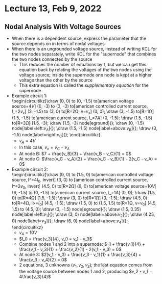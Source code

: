 # Lecture 13, Feb 9, 2022

## Nodal Analysis With Voltage Sources

* When there is a dependent source, express the parameter that the source depends on in terms of nodal voltages
* When there is an ungrounded voltage source, instead of writing KCL for the two nodes separately, write KCL for the "supernode" that combines the two nodes connected by the source
	* This reduces the number of equations by 1, but we can get this equation back by relating the voltages of the two nodes using the voltage source; inside the supernode one node is kept at a higher voltage than the other by the source
	* This extra equation is called the *supplementary equation* for the supernode
* Example circuit 1:\
  \begin{circuitikz}\draw (0, 0) to (0, -1.5) to[american voltage source=$4\si{V}$] (0, -3) to (3, -3) to[american controlled current source, l_=$2v_x$] (3, -1.5) to (3, 0) to[R=$2\si{\ohm}$, v=$v_x$] (0, 0); \draw (3, -1.5) to[R=$1\si{\ohm}$] (1.5, -1.5) to[american current source, l_=$7\si{A}$] (0, -1.5); \draw (1.5, -1.5) to[R=$3\si{\ohm}$] (1.5, -3); \draw (1.5, -3) node[eground]{}; \draw (0, -1.5) node[label=left:$v_A$]{}; \draw (1.5, -1.5) node[label=above:$v_B$]{}; \draw (3, -1.5) node[label=right:$v_C$]{}; \end{circuitikz}
  * $v_A = 4\si{V}$
  * In this case, $v_x = v_C - v_A$
  * At node B: $7 + \frac{v_B}{3} + \frac{v_B - v_C}{1} = 0$
  * At node C: $\frac{v_C - v_A}{2} + \frac{v_C - v_B}{1} - 2(v_C - v_A) = 0$
* Example circuit 2:\
  \begin{circuitikz}\draw (0, 0) to (1.5, 0) to[american controlled voltage source, l^=$4I_0$, invert] (3, 0) to [american controlled current source, l^=$2v_0$, invert] (4.5, 0) to[R=$2\si{\ohm}$] (6, 0) to[american voltage source=$10\si{V}$] (6, -1.5) to (0, -1.5) to[american current source, l_=$1\si{A}$] (0, 0); \draw (1.5, 0) to[R=$4\si{\ohm}$] (1.5, -1.5); \draw (3, 0) to[R=$1\si\ohm$] (3, -1.5); \draw (4.5, 0) to[R=$4\si{\ohm}$, i>=$I_0$] (4.5, -1.5); \draw (1.5, 0) to (1.5, 1.5) to[R=$1\si\ohm$, v=$v_0$] (4.5, 1.5) to (4.5, 0); \draw (3, -1.5) node[eground]{}; \draw (1.5, 0.35) node[label=left:$v_1$]{}; \draw (3, 0) node[label=above:$v_2$]{}; \draw (4.25, 0) node[label=$v_3$]{}; \draw (6, 0) node[label=above:$v_4$]{}; \end{circuitikz}
  * $v_4 = 10\si{V}$
  * $I_0 = \frac{v_3}{4}, v_0 = v_1 - v_3$
  * Combine nodes 1 and 2 into a supernode: $-1 + \frac{v_1}{4} + \frac{v_1 - v_3}{1} + \frac{v_2}{1} - 2(v_1 - v_3) = 0$
  * At node 3: $2(v_1 - v_3) + \frac{v_3 - v_1}{1} + \frac{v_3}{4} + \frac{v_3 - v_4}{2} = 0$
  * 2 equations, 3 unknowns ($v_1, v_2, v_3$); the last equation comes from the voltage source between nodes 1 and 2, producing $v_2 - v_1 = 4\frac{v_3}{4}$


